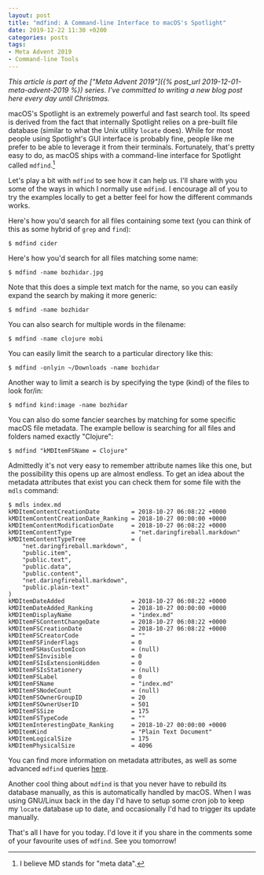 ```yaml
---
layout: post
title: "mdfind: A Command-line Interface to macOS's Spotlight"
date: 2019-12-22 11:30 +0200
categories: posts
tags:
- Meta Advent 2019
- Command-line Tools
---
```


*This article is part of the ["Meta Advent 2019"]({% post_url 2019-12-01-meta-advent-2019 %}) series. I've committed to writing
a new blog post here every day until Christmas.*

macOS's Spotlight is an extremely powerful and fast search tool.
Its speed is derived from the fact that internally Spotlight relies
on a pre-built file database (similar to what the Unix utility `locate` does).
While for most people using Spotlight's GUI interface is probably fine, people like me
prefer to be able to leverage it from their terminals. Fortunately, that's pretty
easy to do, as macOS ships with a command-line interface for Spotlight called `mdfind`.[^1]

Let's play a bit with `mdfind` to see how it can help us. I'll share with you some of the ways
in which I normally use `mdfind`. I encourage all of you to try the examples locally to get a
better feel for how the different commands works.

Here's how you'd search for all files containing some text (you can think of this as some hybrid of `grep` and `find`):

``` shellsession
$ mdfind cider
```

Here's how you'd search for all files matching some name:

``` shellsession
$ mdfind -name bozhidar.jpg
```

Note that this does a simple text match for the name, so you can easily expand the search by making it more generic:

``` shellsession
$ mdfind -name bozhidar
```

You can also search for multiple words in the filename:

``` shellsession
$ mdfind -name clojure mobi
```

You can easily limit the search to a particular directory like this:

``` shellsession
$ mdfind -onlyin ~/Downloads -name bozhidar
```

Another way to limit a search is by specifying the type (kind) of the files to look for/in:

``` shellsession
$ mdfind kind:image -name bozhidar
```

You can also do some fancier searches by matching for some specific macOS file metadata. The example bellow is
searching for all files and folders named exactly "Clojure":

``` shellsession
$ mdfind "kMDItemFSName = Clojure"
```

Admittedly it's not very easy to remember attribute names like this one, but the possibility this opens up are almost
endless. To get an idea about the metadata attributes that exist you can check them for some file with the
`mdls` command:

``` shellsession
$ mdls index.md
kMDItemContentCreationDate         = 2018-10-27 06:08:22 +0000
kMDItemContentCreationDate_Ranking = 2018-10-27 00:00:00 +0000
kMDItemContentModificationDate     = 2018-10-27 06:08:22 +0000
kMDItemContentType                 = "net.daringfireball.markdown"
kMDItemContentTypeTree             = (
    "net.daringfireball.markdown",
    "public.item",
    "public.text",
    "public.data",
    "public.content",
    "net.daringfireball.markdown",
    "public.plain-text"
)
kMDItemDateAdded                   = 2018-10-27 06:08:22 +0000
kMDItemDateAdded_Ranking           = 2018-10-27 00:00:00 +0000
kMDItemDisplayName                 = "index.md"
kMDItemFSContentChangeDate         = 2018-10-27 06:08:22 +0000
kMDItemFSCreationDate              = 2018-10-27 06:08:22 +0000
kMDItemFSCreatorCode               = ""
kMDItemFSFinderFlags               = 0
kMDItemFSHasCustomIcon             = (null)
kMDItemFSInvisible                 = 0
kMDItemFSIsExtensionHidden         = 0
kMDItemFSIsStationery              = (null)
kMDItemFSLabel                     = 0
kMDItemFSName                      = "index.md"
kMDItemFSNodeCount                 = (null)
kMDItemFSOwnerGroupID              = 20
kMDItemFSOwnerUserID               = 501
kMDItemFSSize                      = 175
kMDItemFSTypeCode                  = ""
kMDItemInterestingDate_Ranking     = 2018-10-27 00:00:00 +0000
kMDItemKind                        = "Plain Text Document"
kMDItemLogicalSize                 = 175
kMDItemPhysicalSize                = 4096
```

You can find more information on metadata attributes, as well as some advanced `mdfind` queries [here](https://superuser.com/questions/51122/how-to-search-with-spotlight-more-effectively/412090).

Another cool thing about `mdfind` is that you never have to rebuild its database
manually, as this is automatically handled by macOS. When I was using GNU/Linux
back in the day I'd have to setup some cron job to keep my `locate` database up
to date, and occasionally I'd had to trigger its update manually.

That's all I have for you today. I'd love it if you share in the comments some of your favourite uses of `mdfind`. See you tomorrow!

[^1]: I believe MD stands for "meta data".

